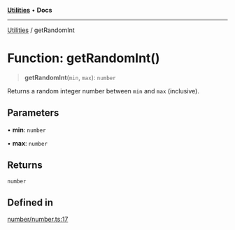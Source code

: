 [**Utilities**](../README.md) • **Docs**

***

[Utilities](../README.md) / getRandomInt

# Function: getRandomInt()

> **getRandomInt**(`min`, `max`): `number`

Returns a random integer number between `min` and `max` (inclusive).

## Parameters

• **min**: `number`

• **max**: `number`

## Returns

`number`

## Defined in

[number/number.ts:17](https://github.com/noobiept/utilities/blob/1d2cee23362dcff5c0b5fdf27f21e257e8f3dc9e/source/number/number.ts#L17)
